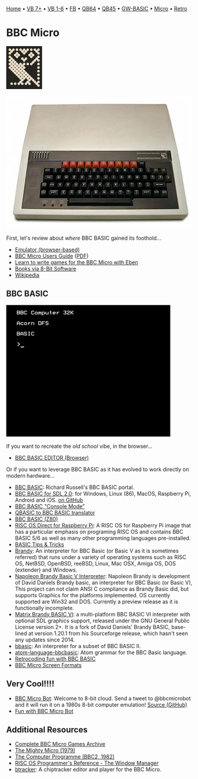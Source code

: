 [Home](https://gotbasic.com) • [VB 7+](vb.md) • [VB 1-6](vb6.md) • [FB](freebasic.md) • [QB64](qb64.md) • [QB45](qb.md) • [GW-BASIC](gw-basic.md) • [Micro](micro.md) • [Retro](retro.md)

# BBC Micro

![BBC](images/bbc_logo.svg.png)

![BBC Micro](images/bbc_micro.jpg)

First, let's review about *where* BBC BASIC gained its foothold...

- [Emulator (browser-based)](https://bbc.godbolt.org/)
- [BBC Micro Users Guide](http://central.kaserver5.org/Kasoft/Typeset/BBC/Contents.html) ([PDF](http://bbc.nvg.org/doc/BBCUserGuide-1.00.pdf))
- [Learn to write games for the BBC Micro with Eben](https://www.raspberrypi.org/blog/learn-to-write-games-for-the-bbc-micro-with-eben/)
- [Books via 8-Bit Software](http://8bs.com/othrdnld/manuals/publications.shtml)
- [Wikipedia](https://en.wikipedia.org/wiki/BBC_BASIC)

## BBC BASIC

![BBC BASIC](images/bbc_basic.gif)

If you want to recreate the *old school* vibe, in the browser...

- [BBC BASIC EDITOR (Browser)](https://bbcmic.ro/#)

Or if you want to leverage BBC BASIC as it has evolved to work directly on modern hardware...

- [BBC BASIC](http://www.bbcbasic.co.uk/bbcbasic.html): Richard Russell's BBC BASIC portal.
- [BBC BASIC for SDL 2.0](http://www.bbcbasic.co.uk/bbcsdl/index.html): for Windows, Linux (86), MacOS, Raspberry Pi, Android and iOS. [on GitHub](https://github.com/rtrussell/BBCSDL)
- [BBC BASIC "Console Mode"](https://www.bbcbasic.co.uk/console)
- [QBASIC to BBC BASIC translator](https://www.bbcbasic.co.uk/qb2bbc/)
- [BBC BASIC (Z80)](https://www.bbcbasic.co.uk/bbcbasic/z80basic.html)
- [RISC OS Direct for Raspberry Pi](https://www.riscosdev.com/direct/): A RISC OS for Raspberry Pi image that has a particular emphasis on programing RISC OS and contains BBC BASIC 5/6 as well as many other programming languages pre-installed.
- [BASIC Tips & Tricks](https://web.archive.org/web/20190420181634/http://www.tristone.co.uk/davespace/basic/index.html)
- [Brandy](https://jaguar.orpheusweb.co.uk/branpage.html): An interpreter for BBC Basic (or Basic V as it is sometimes referred) that runs under a variety of operating systems such as RISC OS, NetBSD, OpenBSD, reeBSD, Linux, Mac OSX, Amiga OS, DOS (extender) and Windows.
- [Napoleon Brandy Basic V Interpreter](https://sourceforge.net/projects/napoleonbrandy/): Napoleon Brandy is development of David Daniels Brandy basic, an interpreter for BBC Basic (or Basic V), This project can not claim ANSI C compliance as Brandy Basic did, but supports Graphics for the platforms implemented. OS currently supported are Win32 and DOS. Currently a preview release as it is functionally incomplete.
- [Matrix Brandy BASIC VI](http://brandy.matrixnetwork.co.uk/): a multi-platform BBC BASIC VI interpreter with optional SDL graphics support, released under the GNU General Public License version 2+. It is a fork of David Daniels' Brandy BASIC, base-lined at version 1.20.1 from his Sourceforge release, which hasn't seen any updates since 2014.
- [bbasic](https://github.com/paulgriffiths/bbasic): An interpreter for a subset of BBC BASIC II.
- [atom-language-bbcbasic](https://github.com/damieng/atom-language-bbcbasic): Atom grammar for the BBC Basic language.
- [Retrocoding fun with BBC BASIC](https://www.bbcmicrobot.com/learn/index.html)
- [BBC Micro Screen Formats](https://www.dfstudios.co.uk/articles/retro-computing/bbc-micro-screen-formats/)

## Very Cool!!!!

- [BBC Micro Bot](https://twitter.com/bbcmicrobot): Welcome to 8-bit cloud.  Send a tweet to @bbcmicrobot and it will run it on a 1980s 8-bit computer emulation! [Source (GitHub)](https://github.com/8bitkick/BBCMicroBot)
- [Fun with BBC Micro Bot](https://blog.mousefingers.com/post/bbc/bbc_bbcmicrobot/)

## Additional Resources

- [Complete BBC Micro Games Archive](http://www.bbcmicro.co.uk/index.php)
- [The Mighty Micro (1979)](https://youtube.com/playlist?list=PL13dwmxpaKl5JJyC4L09uf_PFXkn6FlGA&si=QmiJuMFBl_05RT9r)
- [The Computer Programme (BBC2, 1982)](https://youtube.com/playlist?list=PLOtimvwAoYtnCtLiLspq_Gnng1XusYwPU&si=Grhr6VK9CQcui0L4)
- [RISC OS Programmer's Reference - The Window Manager](http://www.riscos.com/support/developers/prm/wimp.html)
- [btracker](https://github.com/davidgiven/btracker): A chiptracker editor and player for the BBC Micro.
